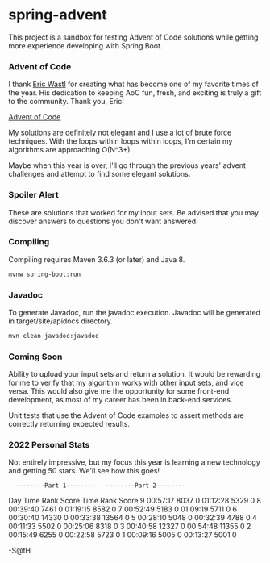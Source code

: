 # spring-advent
This project is a sandbox for testing Advent of Code solutions while getting
more experience developing with Spring Boot.

### Advent of Code

I thank [Eric Wastl](https://adventofcode.com/2022/about) for creating what has
become one of my favorite times of the year.  His dedication to keeping AoC
fun, fresh, and exciting is truly a gift to the community.  Thank you, Eric!

[Advent of Code](https://adventofcode.com/2022)

My solutions are definitely not elegant and I use a lot of brute force
techniques.  With the loops within loops within loops, I'm certain my
algorithms are approaching O(N^3+).

Maybe when this year is over, I'll go through the previous years' advent
challenges and attempt to find some elegant solutions.

### Spoiler Alert
These are solutions that worked for my input sets.  Be advised that you may
discover answers to questions you don't want answered.

### Compiling
Compiling requires Maven 3.6.3 (or later) and Java 8.
```sh
mvnw spring-boot:run
````

### Javadoc
To generate Javadoc, run the javadoc execution.  Javadoc will be generated in
target/site/apidocs directory.
```sh
mvn clean javadoc:javadoc
```

### Coming Soon

Ability to upload your input sets and return a solution.  It would be rewarding
for me to verify that my algorithm works with other input sets, and vice versa.
This would also give me the opportunity for some front-end development, as most
of my career has been in back-end services.

Unit tests that use the Advent of Code examples to assert methods are correctly
returning expected results. 

### 2022 Personal Stats

Not entirely impressive, but my focus this year is learning a new technology
and getting 50 stars.  We'll see how this goes!

      --------Part 1--------   --------Part 2--------
Day       Time   Rank  Score       Time   Rank  Score
  9   00:57:17   8037      0   01:12:28   5329      0
  8   00:39:40   7461      0   01:19:15   8582      0
  7   00:52:49   5183      0   01:09:19   5711      0
  6   00:30:40  14330      0   00:33:38  13564      0
  5   00:28:10   5048      0   00:32:39   4788      0
  4   00:11:33   5502      0   00:25:06   8318      0
  3   00:40:58  12327      0   00:54:48  11355      0
  2   00:15:49   6255      0   00:22:58   5723      0
  1   00:09:16   5005      0   00:13:27   5001      0

-S@tH
